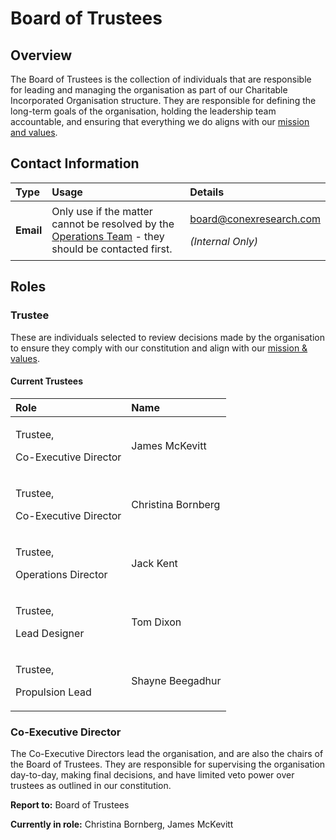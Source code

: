 # Board of Trustees

## Overview

The Board of Trustees is the collection of individuals that are responsible for leading and managing the organisation as part of our Charitable Incorporated Organisation structure. They are responsible for defining the long-term goals of the organisation, holding the leadership team accountable, and ensuring that everything we do aligns with our [mission and values](../mission-and-values/).

## Contact Information

<table>
  <thead>
    <tr>
      <th style="text-align:left">Type</th>
      <th style="text-align:left">Usage</th>
      <th style="text-align:left">Details</th>
    </tr>
  </thead>
  <tbody>
    <tr>
      <td style="text-align:left"><b>Email</b>
      </td>
      <td style="text-align:left">Only use if the matter cannot be resolved by the <a href="operations-team.md">Operations Team</a> -
        they should be contacted first.</td>
      <td style="text-align:left">
        <p><a href="mailto:board@conexresearch.com">board@conexresearch.com</a>
        </p>
        <p><em>(Internal Only)</em>
        </p>
      </td>
    </tr>
  </tbody>
</table>

## Roles

### Trustee

These are individuals selected to review decisions made by the organisation to ensure they comply with our constitution and align with our [mission & values](../mission-and-values/).

#### Current Trustees

<table>
  <thead>
    <tr>
      <th style="text-align:left">Role</th>
      <th style="text-align:left">Name</th>
    </tr>
  </thead>
  <tbody>
    <tr>
      <td style="text-align:left">
        <p>Trustee,</p>
        <p>Co-Executive Director</p>
      </td>
      <td style="text-align:left">James McKevitt</td>
    </tr>
    <tr>
      <td style="text-align:left">
        <p>Trustee,</p>
        <p>Co-Executive Director</p>
      </td>
      <td style="text-align:left">Christina Bornberg</td>
    </tr>
    <tr>
      <td style="text-align:left">
        <p>Trustee,</p>
        <p>Operations Director</p>
      </td>
      <td style="text-align:left">Jack Kent</td>
    </tr>
    <tr>
      <td style="text-align:left">
        <p>Trustee,</p>
        <p>Lead Designer</p>
      </td>
      <td style="text-align:left">Tom Dixon</td>
    </tr>
    <tr>
      <td style="text-align:left">
        <p>Trustee,</p>
        <p>Propulsion Lead</p>
      </td>
      <td style="text-align:left">Shayne Beegadhur</td>
    </tr>
  </tbody>
</table>

### Co-Executive Director

The Co-Executive Directors lead the organisation, and are also the chairs of the Board of Trustees. They are responsible for supervising the organisation day-to-day, making final decisions, and have limited veto power over trustees as outlined in our constitution.

**Report to:** Board of Trustees

**Currently in role:** Christina Bornberg, James McKevitt

